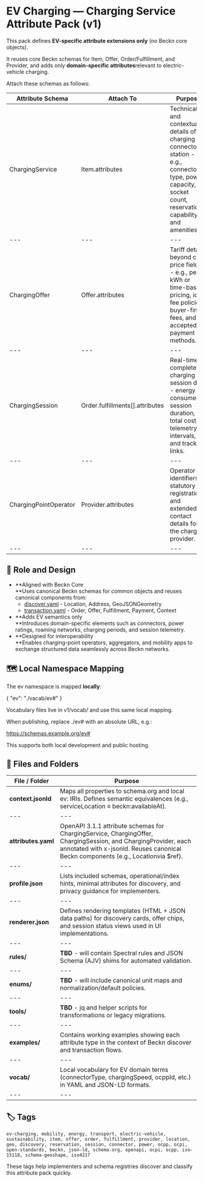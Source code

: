 # EV Charging — Charging Service Attribute Pack (v1)

This pack defines **EV-specific attribute extensions only** (no Beckn core objects).

It reuses core Beckn schemas for Item, Offer, Order/Fulfillment, and Provider, and adds only **domain-specific attributes**relevant to electric-vehicle charging.

Attach these schemas as follows:

| **Attribute Schema** | **Attach To** | **Purpose** |
| --- | --- | --- |
| ChargingService | Item.attributes | Technical and contextual details of a charging connector or station - e.g., connector type, power capacity, socket count, reservation capability, and amenities. |
| --- | --- | --- |
| ChargingOffer | Offer.attributes | Tariff details beyond core price fields - e.g., per-kWh or time-based pricing, idle fee policies, buyer-finder fees, and accepted payment methods. |
| --- | --- | --- |
| ChargingSession | Order.fulfillments\[\].attributes | Real-time or completed charging session data - energy consumed, session duration, total cost, telemetry intervals, and tracking links. |
| --- | --- | --- |
| ChargingPointOperator | Provider.attributes | Operator identifiers, statutory registrations, and extended contact details for the charging provider. |
| --- | --- | --- |


## **🧭 Role and Design**

- **Aligned with Beckn Core  
    **Uses canonical Beckn schemas for common objects and reuses canonical components from:
  - [discover.yaml](https://raw.githubusercontent.com/abhimail/beckn/refs/heads/main/protocol-enhancements/discover.yaml) - Location, Address, GeoJSONGeometry
  - [transaction.yaml](https://raw.githubusercontent.com/abhimail/beckn/refs/heads/main/protocol-enhancements/transaction.yaml) - Order, Offer, Fulfillment, Payment, Context
- **Adds EV semantics only  
    **Introduces domain-specific elements such as connectors, power ratings, roaming networks, charging periods, and session telemetry.
- **Designed for interoperability  
    **Enables charging-point operators, aggregators, and mobility apps to exchange structured data seamlessly across Beckn networks.

## **🗺️ Local Namespace Mapping**

The ev namespace is mapped **locally**:

{ "ev": "./vacab/ev#" }

Vocabulary files live in v1/vocab/ and use this same local mapping.

When publishing, replace ./ev# with an absolute URL, e.g.:

<https://schemas.example.org/ev#>

This supports both local development and public hosting.

## **📂 Files and Folders**

| **File / Folder** | **Purpose** |
| --- | --- |
| **context.jsonld** | Maps all properties to schema.org and local ev: IRIs. Defines semantic equivalences (e.g., serviceLocation ≡ beckn:availableAt). |
| --- | --- |
| **attributes.yaml** | OpenAPI 3.1.1 attribute schemas for ChargingService, ChargingOffer, ChargingSession, and ChargingProvider, each annotated with x-jsonld. Reuses canonical Beckn components (e.g., Locationvia \$ref). |
| --- | --- |
| **profile.json** | Lists included schemas, operational/index hints, minimal attributes for discovery, and privacy guidance for implementers. |
| --- | --- |
| **renderer.json** | Defines rendering templates (HTML + JSON data paths) for discovery cards, offer chips, and session status views used in UI implementations. |
| --- | --- |
| **rules/** | **TBD** - will contain Spectral rules and JSON Schema (AJV) shims for automated validation. |
| --- | --- |
| **enums/** | **TBD** - will include canonical unit maps and normalization/default policies. |
| --- | --- |
| **tools/** | **TBD** - jq and helper scripts for transformations or legacy migrations. |
| --- | --- |
| **examples/** | Contains working examples showing each attribute type in the context of Beckn discover and transaction flows. |
| --- | --- |
| **vocab/** | Local vocabulary for EV domain terms (connectorType, chargingSpeed, ocppId, etc.) in YAML and JSON-LD formats. |
| --- | --- |


## 🏷️ Tags
`ev-charging, mobility, energy, transport, electric-vehicle, sustainability, item, offer, order, fulfillment, provider, location, geo, discovery, reservation, session, connector, power, ocpp, ocpi, open-standards, beckn, json-ld, schema.org, openapi, ocpi, ocpp, iso-15118, schema-geoshape, iso4217`

These tags help implementers and schema registries discover and classify this attribute pack quickly.